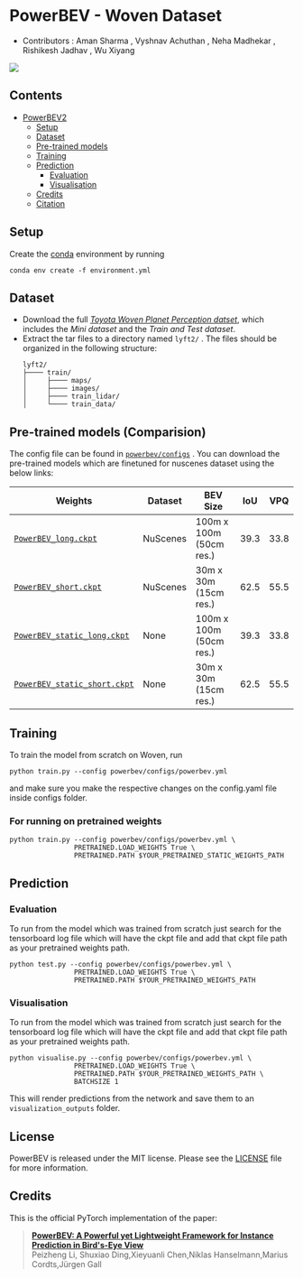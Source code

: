 # PowerBEV - Woven Dataset
* Contributors : Aman Sharma , Vyshnav Achuthan , Neha Madhekar , Rishikesh Jadhav , Wu Xiyang 



![](.github/PowerBev2.jpg)


## Contents
- [PowerBEV2](#powerbev)
  - [Setup](#️-setup)
  - [Dataset](#-dataset)
  - [Pre-trained models](#-pre-trained-models)
  - [Training](#-training)
  - [Prediction](#-prediction)
    - [Evaluation](#evaluation)
    - [Visualisation](#visualisation)
  - [Credits](#-credits)
  - [Citation](#-citation)

## Setup
Create the [conda](https://docs.conda.io/en/latest/miniconda.html) environment by running 
```
conda env create -f environment.yml
```

## Dataset
- Download the full [*Toyota Woven Planet Perception datset*](https://woven.toyota/en/perception-dataset/), which includes the *Mini dataset* and the *Train and Test dataset*.
- Extract the tar files to a directory named `lyft2/` . The files should be organized in the following structure:
  ```
  lyft2/
  ├──── train/
  │     ├──── maps/
  │     ├──── images/
  │     ├──── train_lidar/
  │     └──── train_data/
  ```

## Pre-trained models (Comparision)
The config file can be found in [`powerbev/configs`](powerbev/configs) . You can download the pre-trained models which are finetuned for nuscenes dataset using the below links:

|Weights | Dataset | BEV Size | IoU | VPQ |
|-|-|-|:-:|:-:|
|[`PowerBEV_long.ckpt`](https://drive.google.com/file/d/1P33nD6nt8IjnvKTd4WlTKWbarFdCE34f/view?usp=sharing) | NuScenes| 100m x 100m (50cm res.) | 39.3 | 33.8 |
| [`PowerBEV_short.ckpt`](https://drive.google.com/file/d/1-T4R6vC2HHhqxXeUeUg-CuViA5XdQEcV/view?usp=sharing) | NuScenes| 30m x 30m (15cm res.) | 62.5 | 55.5 |  
| [`PowerBEV_static_long.ckpt`]((https://drive.google.com/file/d/16bnG3kI_J3JkFGGxMuQfz879QFz7SVhj/view?usp=sharing))| None | 100m x 100m (50cm res.) | 39.3 | 33.8 |
| [`PowerBEV_static_short.ckpt`](https://drive.google.com/file/d/1Jwb2UjNEuamwNmBZ_R-DAW91dhxi4_6J/view?usp=sharing)| None | 30m x 30m (15cm res.) | 62.5 | 55.5 |  

## Training
To train the model from scratch on Woven, run

```
python train.py --config powerbev/configs/powerbev.yml
```
and make sure you make the respective changes on the config.yaml file inside configs folder.
### For running on pretrained weights

```
python train.py --config powerbev/configs/powerbev.yml \
                PRETRAINED.LOAD_WEIGHTS True \
                PRETRAINED.PATH $YOUR_PRETRAINED_STATIC_WEIGHTS_PATH
```


## Prediction
### Evaluation
To run from the model which was trained from scratch just search for the tensorboard log file which will have the ckpt file and add that ckpt
file path as your pretrained weights path.

```
python test.py --config powerbev/configs/powerbev.yml \
                PRETRAINED.LOAD_WEIGHTS True \
                PRETRAINED.PATH $YOUR_PRETRAINED_WEIGHTS_PATH
```

### Visualisation
To run from the model which was trained from scratch just search for the tensorboard log file which will have the ckpt file and add that ckpt
file path as your pretrained weights path.
```
python visualise.py --config powerbev/configs/powerbev.yml \
                PRETRAINED.LOAD_WEIGHTS True \
                PRETRAINED.PATH $YOUR_PRETRAINED_WEIGHTS_PATH \
                BATCHSIZE 1
```
This will render predictions from the network and save them to an `visualization_outputs` folder.

## License
PowerBEV is released under the MIT license. Please see the [LICENSE](LICENSE) file for more information.

## Credits
This is the official PyTorch implementation of the paper: 
> [**PowerBEV: A Powerful yet Lightweight Framework for Instance Prediction in Bird's-Eye View**](https://www.ijcai.org/proceedings/2023/0120.pdf)  
> Peizheng Li, Shuxiao Ding,Xieyuanli Chen,Niklas Hanselmann,Marius Cordts,Jürgen Gall
